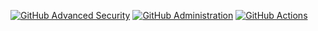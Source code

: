 <!--START_SECTION:badges-->
[![GitHub Advanced Security](https://images.credly.com/size/110x110/images/ab23e6b1-d5ba-48ee-a3ba-71849e0ac637/image.png)](http://www.credly.com/badges/7c3d31a7-113b-48d2-8803-d5490b0e165c "GitHub Advanced Security")
[![GitHub Administration](https://images.credly.com/size/110x110/images/a5e9bdf5-be98-4896-afd2-eff09e511667/image.png)](http://www.credly.com/badges/7c585bb1-401b-48bb-909f-85e4ff228917 "GitHub Administration")
[![GitHub Actions](https://images.credly.com/size/110x110/images/556afa03-8682-4e3a-9975-b588b7aa5ba0/image.png)](http://www.credly.com/badges/f2545742-810e-421c-b9f5-f2dbe808bdad "GitHub Actions")
<!--END_SECTION:badges-->
